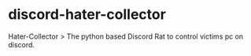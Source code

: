 # discord-hater-collector
Hater-Collector > The python based Discord Rat to control victims pc on discord.
